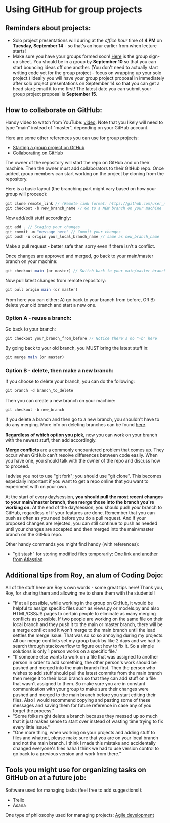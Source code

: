 # Using GitHub for group projects

## Reminders about projects: 

- Solo project presentations will during at the *office hour* time of **4 PM** on **Tuesday, September 14** - so that's an hour earlier from when lecture starts!
- Make sure you have your groups formed soon!  [Here](https://docs.google.com/spreadsheets/d/10uLiNc0ogNn2wdRd6qMr0hQNhLnJzmyQbB4o8Wuey6I/edit#gid=0) is the group sign-up sheet.  You should be in a group by **September 10** so that you can start bouncing ideas off one another.  (You don't need to actually start writing code yet for the group project - focus on wrapping up your solo project.)  Ideally you will have your group project proposal in immediately after solo project presentations on September 14 so that you can get a head start; email it to me first!  The latest date you can submit your group project proposal is **September 15**.

## How to collaborate on GitHub:

Handy video to watch from YouTube: [video](https://www.youtube.com/watch?v=MnUd31TvBoU).  Note that you likely will need to type "main" instead of "master", depending on your GitHub account.

Here are some other references you can use for group projects:
- [Starting a group project on GitHub](https://www.digitalcrafts.com/blog/learn-how-start-new-group-project-github)
- [Collaborating on GitHub](https://www.atlassian.com/git/tutorials/syncing)

The owner of the repository will start the repo on GitHub and on their machine.  Then the owner must add collaborators to their GitHub repo.  Once added, group members can start working on the project by cloning from the repository.

Here is a basic layout (the branching part might vary based on how your group will proceed):
```js
git clone remote_link // (Remote link format: https://github.com/user_name/repo_name.git) - first time only to get a copy of the project
git checkout -b new_branch_name // Go to a NEW branch on your machine
```

Now add/edit stuff accordingly:
```js
git add . // Staging your changes
git commit -m "message here" // Commit your changes
git push -u origin your_local_branch_name // same as new_branch_name
```
Make a pull request - better safe than sorry even if there isn't a conflict.

Once changes are approved and merged, go back to your main/master branch on your machine:
```js
git checkout main (or master) // Switch back to your main/master branch on your machine
```

Now pull latest changes from remote repository:
```js
git pull origin main (or master)
```

From here you can either: A) go back to your branch from before, OR B) delete your old branch and start a new one.

### Option A - reuse a branch:

Go back to your branch:
```js
git checkout your_branch_from_before // Notice there's no "-b" here
```

By going back to your old branch, you MUST bring the latest stuff in:
```js
git merge main (or master)
```

### Option B - delete, then make a new branch:
If you choose to delete your branch, you can do the following:
```js
git branch -d branch_to_delete
```

Then you can create a new branch on your machine:
```js
git checkout -b new_branch
```
If you delete a branch and then go to a new branch, you shouldn't have to do any merging.  More info on deleting branches can be found [here](https://www.git-tower.com/learn/git/faq/delete-local-branch/).

**Regardless of which option you pick,** now you can work on your branch with the newest stuff, then add accordingly.

**Merge conflicts** are a commonly encountered problem that comes up.  They occur when GitHub can't resolve differences between code easily.  When you have one, you should talk with the owner of the repo and discuss how to proceed.

I advise you not to use "git fork"; you should use "git clone".  This becomes especially important if you want to get a repo online that you want to experiment with on your own.

At the start of every day/session, **you should pull the most recent changes to your main/master branch, then merge those into the branch you're working on.**  At the end of the day/session, you should push *your* branch to GitHub, regardless of if your features are done.  Remember that you can push as often as you need before you do a pull request.  And if your proposed changes are rejected, you can still continue to push as needed until your changes are accepted and then merged into the main/master branch on the GitHub repo.

Other handy commands you might find handy (with references):
- "git stash" for storing modified files temporarily: [One link](https://git-scm.com/book/en/v2/Git-Tools-Stashing-and-Cleaning) and [another from Atlassian](https://www.atlassian.com/git/tutorials/saving-changes/git-stash)

## Additional tips from Roy, an alum of Coding Dojo:

All of the stuff here are Roy's own words - some great tips here!  Thank you, Roy, for sharing them and allowing me to share them with the students!!

- "If at all possible, while working in the group on GitHub, it would be helpful to assign specific files such as views.py or models.py and also HTML/CSS/JS pages to certain people to eliminate as many merging conflicts as possible. If two people are working on the same file on their local branch and they push it to the main or master branch, there will be a merge conflict and it won't merge to the main branch until the lead settles the merge issue. That was so so so annoying during my projects. All our merge conflicts set my group back by like 2 days and we had to search through stackoverflow to figure out how to fix it. So a simple solutions is only 1 person works on a specific file."
- "If someone else wants to work on a file that was assigned to another person in order to add something, the other person's work should be pushed and merged into the main branch first. Then the person who wishes to add stuff should pull the latest commits from the main branch then merge it to their local branch so that they can add stuff on a file that wasn't assigned to them. So make sure you are in constant communication with your group to make sure their changes were pushed and merged to the main branch before you start editing their files. Also I would recommend copying and pasting some of these messages and saving them for future reference in case any of you forget the process."
- "Some folks might delete a branch because they messed up so much that it just makes sense to start over instead of wasting time trying to fix every little issue."
- "One more thing, when working on your projects and adding stuff to files and whatnot, please make sure that you are on your local branch and not the main branch. I think I made this mistake and accidentally changed everyone's files haha I think we had to use version control to go back to a previous version and work from there."

## Tools you might use for organizing tasks on GitHub on at a future job:
Software used for managing tasks (feel free to add suggestions!):
- Trello
- Asana

One type of philosophy used for managing projects:
[Agile development](https://agilealliance.org/agile101)